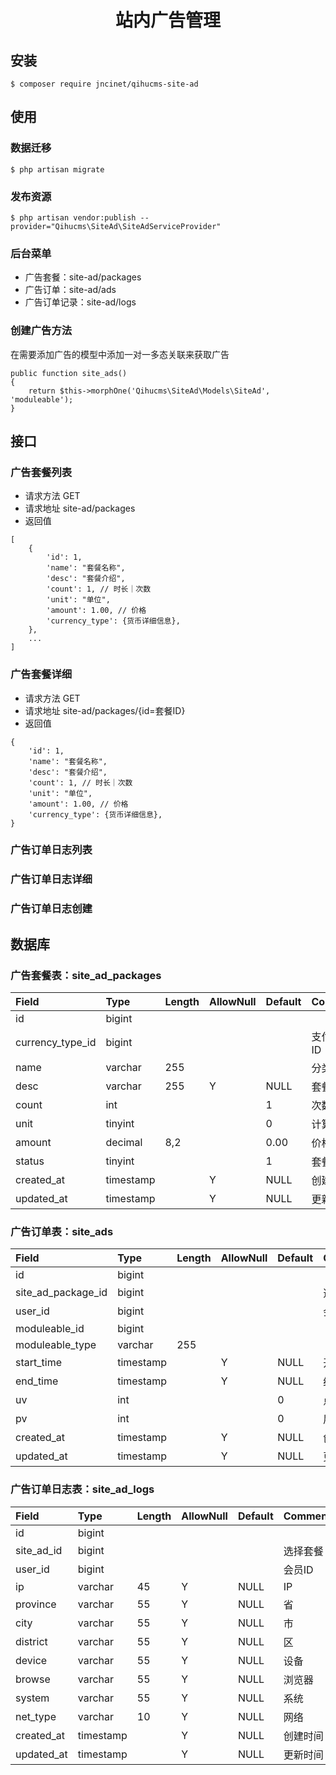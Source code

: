<h1 align="center">站内广告管理</h1>

## 安装

```shell
$ composer require jncinet/qihucms-site-ad
```

## 使用
### 数据迁移
```shell
$ php artisan migrate
```

### 发布资源
```shell
$ php artisan vendor:publish --provider="Qihucms\SiteAd\SiteAdServiceProvider"
```

### 后台菜单
+ 广告套餐：site-ad/packages
+ 广告订单：site-ad/ads
+ 广告订单记录：site-ad/logs

### 创建广告方法
在需要添加广告的模型中添加一对一多态关联来获取广告
```shell
public function site_ads()
{
    return $this->morphOne('Qihucms\SiteAd\Models\SiteAd', 'moduleable');
}
```

## 接口
### 广告套餐列表
+ 请求方法 GET
+ 请求地址 site-ad/packages
+ 返回值
```
[
    {
        'id': 1,
        'name': "套餐名称",
        'desc': "套餐介绍",
        'count': 1, // 时长｜次数
        'unit': "单位",
        'amount': 1.00, // 价格
        'currency_type': {货币详细信息},
    },
    ...
]
```

### 广告套餐详细
+ 请求方法 GET
+ 请求地址 site-ad/packages/{id=套餐ID}
+ 返回值
```
{
    'id': 1,
    'name': "套餐名称",
    'desc': "套餐介绍",
    'count': 1, // 时长｜次数
    'unit': "单位",
    'amount': 1.00, // 价格
    'currency_type': {货币详细信息},
}
```

### 广告订单日志列表
### 广告订单日志详细
### 广告订单日志创建

## 数据库
### 广告套餐表：site_ad_packages
| Field             | Type      | Length    | AllowNull | Default   | Comment   |
| :----             | :----     | :----     | :----     | :----     | :----     |
| id                | bigint    |           |           |           |           |
| currency_type_id  | bigint    |           |           |           | 支付类型ID |
| name              | varchar   | 255       |           |           | 分类名称   |
| desc              | varchar   | 255       | Y         | NULL      | 套餐介绍   |
| count             | int       |           |           | 1         | 次数|时长  |
| unit              | tinyint   |           |           | 0         | 计算单位    |
| amount            | decimal   | 8,2       |           | 0.00      | 价格       |
| status            | tinyint   |           |           | 1         | 套餐状态    |
| created_at        | timestamp |           | Y         | NULL      | 创建时间    |
| updated_at        | timestamp |           | Y         | NULL      | 更新时间    |

### 广告订单表：site_ads
| Field             | Type      | Length    | AllowNull | Default   | Comment   |
| :----             | :----     | :----     | :----     | :----     | :----     |
| id                | bigint    |           |           |           |           |
| site_ad_package_id| bigint    |           |           |           | 选择套餐   |
| user_id           | bigint    |           |           |           | 会员ID    |
| moduleable_id     | bigint    |           |           |           |           |
| moduleable_type   | varchar   | 255       |           |           |           |
| start_time        | timestamp |           | Y         | NULL      | 开始时间   |
| end_time          | timestamp |           | Y         | NULL      | 结束时间   |
| uv                | int       |           |           | 0         | 点击数     |
| pv                | int       |           |           | 0         | 展现数     |
| created_at        | timestamp |           | Y         | NULL      | 创建时间    |
| updated_at        | timestamp |           | Y         | NULL      | 更新时间    |

### 广告订单日志表：site_ad_logs
| Field             | Type      | Length    | AllowNull | Default   | Comment   |
| :----             | :----     | :----     | :----     | :----     | :----     |
| id                | bigint    |           |           |           |           |
| site_ad_id        | bigint    |           |           |           | 选择套餐   |
| user_id           | bigint    |           |           |           | 会员ID    |
| ip                | varchar   | 45        | Y         | NULL      | IP        |
| province          | varchar   | 55        | Y         | NULL      | 省        |
| city              | varchar   | 55        | Y         | NULL      | 市        |
| district          | varchar   | 55        | Y         | NULL      | 区        |
| device            | varchar   | 55        | Y         | NULL      | 设备      |
| browse            | varchar   | 55        | Y         | NULL      | 浏览器     |
| system            | varchar   | 55        | Y         | NULL      | 系统       |
| net_type          | varchar   | 10        | Y         | NULL      | 网络       |
| created_at        | timestamp |           | Y         | NULL      | 创建时间    |
| updated_at        | timestamp |           | Y         | NULL      | 更新时间    |
